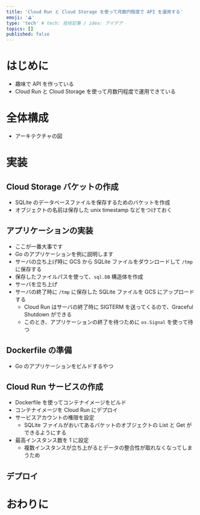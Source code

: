```yaml
---
title: 'Cloud Run と Cloud Storage を使って月数円程度で API を運用する'
emoji: '⛳️'
type: 'tech' # tech: 技術記事 / idea: アイデア
topics: []
published: false
---
```


# はじめに

- 趣味で API を作っている
- Cloud Run と Cloud Storage を使って月数円程度で運用できている

# 全体構成

- アーキテクチャの図

# 実装

## Cloud Storage バケットの作成

- SQLite のデータベースファイルを保存するためのバケットを作成
- オブジェクトの名前は保存した unix timestamp などをつけておく

## アプリケーションの実装

- ここが一番大事です
- Go のアプリケーションを例に説明します
- サーバの立ち上げ時に GCS から SQLite ファイルをダウンロードして `/tmp` に保存する
- 保存したファイルパスを使って、`sql.DB` 構造体を作成
- サーバを立ち上げ
- サーバの終了時に `/tmp` に保存した SQLite ファイルを GCS にアップロードする
  - Cloud Run はサーバの終了時に SIGTERM を送ってくるので、Graceful Shutdown ができる
  - このとき、アプリケーションの終了を待つために `os.Signal` を使って待つ

## Dockerfile の準備

- Go のアプリケーションをビルドするやつ

## Cloud Run サービスの作成

- Dockerfile を使ってコンテナイメージをビルド
- コンテナイメージを Cloud Run にデプロイ
- サービスアカウントの権限を設定
  - SQLite ファイルがおいてあるバケットのオブジェクトの List と Get ができるようにする
- 最高インスタンス数を 1 に設定
  - 複数インスタンスが立ち上がるとデータの整合性が取れなくなってしまうため

## デプロイ

# おわりに
